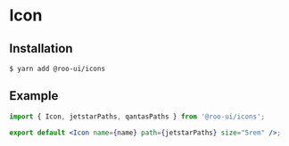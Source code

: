# Icon

<!-- STORY -->

## Installation

```shell
$ yarn add @roo-ui/icons
```

## Example

```jsx
import { Icon, jetstarPaths, qantasPaths } from '@roo-ui/icons';

export default <Icon name={name} path={jetstarPaths} size="5rem" />;
```

